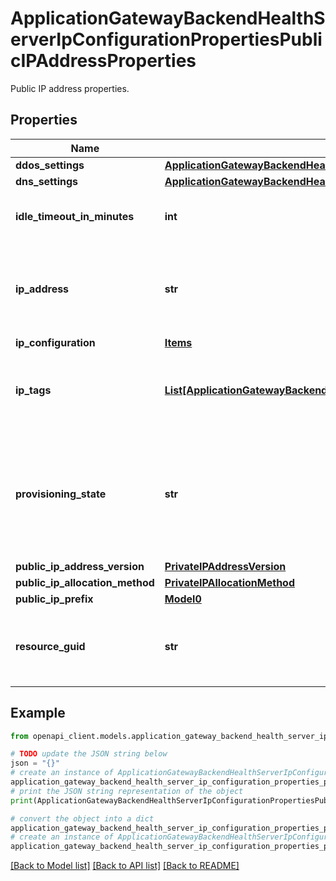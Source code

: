 # ApplicationGatewayBackendHealthServerIpConfigurationPropertiesPublicIPAddressProperties

Public IP address properties.

## Properties

Name | Type | Description | Notes
------------ | ------------- | ------------- | -------------
**ddos_settings** | [**ApplicationGatewayBackendHealthServerIpConfigurationPropertiesPublicIPAddressPropertiesDdosSettings**](ApplicationGatewayBackendHealthServerIpConfigurationPropertiesPublicIPAddressPropertiesDdosSettings.md) |  | [optional] 
**dns_settings** | [**ApplicationGatewayBackendHealthServerIpConfigurationPropertiesPublicIPAddressPropertiesDnsSettings**](ApplicationGatewayBackendHealthServerIpConfigurationPropertiesPublicIPAddressPropertiesDnsSettings.md) |  | [optional] 
**idle_timeout_in_minutes** | **int** | The idle timeout of the public IP address. | [optional] 
**ip_address** | **str** | The IP address associated with the public IP address resource. | [optional] 
**ip_configuration** | [**Items**](Items.md) |  | [optional] 
**ip_tags** | [**List[ApplicationGatewayBackendHealthServerIpConfigurationPropertiesPublicIPAddressPropertiesIpTagsInner]**](ApplicationGatewayBackendHealthServerIpConfigurationPropertiesPublicIPAddressPropertiesIpTagsInner.md) | The list of tags associated with the public IP address. | [optional] 
**provisioning_state** | **str** | The provisioning state of the PublicIP resource. Possible values are: &#39;Updating&#39;, &#39;Deleting&#39;, and &#39;Failed&#39;. | [optional] 
**public_ip_address_version** | [**PrivateIPAddressVersion**](PrivateIPAddressVersion.md) |  | [optional] 
**public_ip_allocation_method** | [**PrivateIPAllocationMethod**](PrivateIPAllocationMethod.md) |  | [optional] 
**public_ip_prefix** | [**Model0**](Model0.md) |  | [optional] 
**resource_guid** | **str** | The resource GUID property of the public IP resource. | [optional] 

## Example

```python
from openapi_client.models.application_gateway_backend_health_server_ip_configuration_properties_public_ip_address_properties import ApplicationGatewayBackendHealthServerIpConfigurationPropertiesPublicIPAddressProperties

# TODO update the JSON string below
json = "{}"
# create an instance of ApplicationGatewayBackendHealthServerIpConfigurationPropertiesPublicIPAddressProperties from a JSON string
application_gateway_backend_health_server_ip_configuration_properties_public_ip_address_properties_instance = ApplicationGatewayBackendHealthServerIpConfigurationPropertiesPublicIPAddressProperties.from_json(json)
# print the JSON string representation of the object
print(ApplicationGatewayBackendHealthServerIpConfigurationPropertiesPublicIPAddressProperties.to_json())

# convert the object into a dict
application_gateway_backend_health_server_ip_configuration_properties_public_ip_address_properties_dict = application_gateway_backend_health_server_ip_configuration_properties_public_ip_address_properties_instance.to_dict()
# create an instance of ApplicationGatewayBackendHealthServerIpConfigurationPropertiesPublicIPAddressProperties from a dict
application_gateway_backend_health_server_ip_configuration_properties_public_ip_address_properties_from_dict = ApplicationGatewayBackendHealthServerIpConfigurationPropertiesPublicIPAddressProperties.from_dict(application_gateway_backend_health_server_ip_configuration_properties_public_ip_address_properties_dict)
```
[[Back to Model list]](../README.md#documentation-for-models) [[Back to API list]](../README.md#documentation-for-api-endpoints) [[Back to README]](../README.md)


